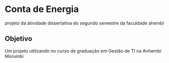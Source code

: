 # Conta de Energia
projeto da atividade dissertativa do segundo semestre da faculdade ahembi

## Objetivo
Um projeto utilizando no curso de graduação em Gestão de TI na Anhembi Morumbi
